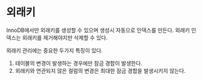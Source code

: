 # 외래키

InnoDB에서만 외래키를 생성할 수 있으며 생성시 자동으로 인덱스를 만든다. 외래키 인덱스는 외래키를 제거해야지만 삭제할 수 있다.

외래키 관리에는 중요한 두가지 특징이 있다.

1. 테이블의 변경이 발생하는 경우에만 잠금 경합이 발생한다.
2. 외래키와 연관되지 않은 컬럼의 변경은 최대한 잠금 경합을 발생시키지 않는다.

